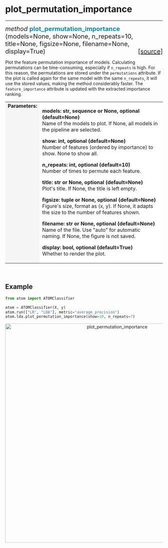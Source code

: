 # plot_permutation_importance
-----------------------------

<div style="font-size:20px">
<em>method</em> <strong style="color:#008AB8">plot_permutation_importance</strong>
(models=None, show=None, n_repeats=10, title=None, figsize=None, filename=None, display=True)
<span style="float:right">
<a href="https://github.com/tvdboom/ATOM/blob/master/atom/plots.py#L2021">[source]</a>
</span>
</div>

Plot the feature permutation importance of models. Calculating
permutations can be time-consuming, especially if `n_repeats`
is high. For this reason, the permutations are stored under the
`permutations` attribute. If the plot is called again for the
same model with the same `n_repeats`, it will use the stored
values, making the method considerably faster. The
`feature_importance` attribute is updated with the extracted
importance ranking.

<table style="font-size:16px">
<tr>
<td width="20%" style="vertical-align:top; background:#F5F5F5;"><strong>Parameters:</strong></td>
<td width="80%" style="background:white;">
<p>
<strong>models: str, sequence or None, optional (default=None)</strong><br>
Name of the models to plot. If None, all models in the pipeline are selected.
</p>
<p>
<strong>show: int, optional (default=None)</strong><br>
Number of features (ordered by importance) to show. None to show all.
</p>
<p>
<strong>n_repeats: int, optional (default=10)</strong><br>
Number of times to permute each feature.
</p>
<p>
<strong>title: str or None, optional (default=None)</strong><br>
Plot's title. If None, the title is left empty.
</p>
<p>
<strong>figsize: tuple or None, optional (default=None)</strong><br>
Figure's size, format as (x, y). If None, it adapts the size to the
number of features shown.
</p>
<p>
<strong>filename: str or None, optional (default=None)</strong><br>
Name of the file. Use "auto" for automatic naming.
If None, the figure is not saved.
</p>
<p>
<strong>display: bool, optional (default=True)</strong><br>
Whether to render the plot.
</p>
</td>
</tr>
</table>
<br />



## Example

```python
from atom import ATOMClassifier

atom = ATOMClassifier(X, y)
atom.run(["LR", "LDA"], metric="average_precision")
atom.lda.plot_permutation_importance(show=10, n_repeats=7)
```
<div align="center">
    <img src="../../../img/plots/plot_permutation_importance.png" alt="plot_permutation_importance" width="700" height="700"/>
</div>
